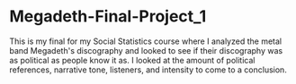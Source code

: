 # Megadeth-Final-Project_1
This is my final for my Social Statistics course where I analyzed the metal band Megadeth's discography and looked to see if their discography was as political as people know it as. I looked at the amount of political references, narrative tone, listeners, and intensity to come to a conclusion. 
